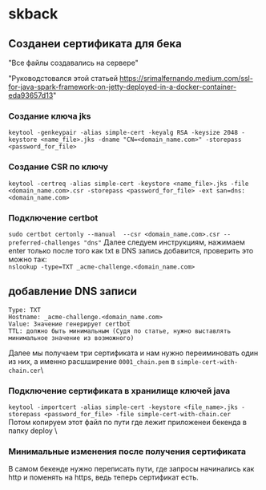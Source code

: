 # skback

## Созданеи сертификата для бека

"Все файлы создавались на сервере"

"Руководстовался этой статьей https://srimalfernando.medium.com/ssl-for-java-spark-framework-on-jetty-deployed-in-a-docker-container-eda93657d13"

### Создание ключа jks

`keytool -genkeypair -alias simple-cert -keyalg RSA -keysize 2048 -keystore <name_file>.jks -dname "CN=<domain_name.com>" -storepass <password_for_file>`

### Создание CSR по ключу

`keytool -certreq -alias simple-cert -keystore <name_file>.jks -file <domain_name.com>.csr -storepass <password_for_file> -ext san=dns:<domain_name.com>`

### Подключение certbot 

`sudo certbot certonly --manual  --csr <domain_name.com>.csr --preferred-challenges "dns"` Далее следуем инструкциям, нажимаем enter только после того как txt в DNS запись добавится, проверить это можно так: \
`nslookup -type=TXT _acme-challenge.<domain_name.com>`
## добавление DNS записи

```
Type: TXT
Hostname: _acme-challenge.<domain_name.com>
Value: Значение генерирует certbot
TTL: должно быть минимальным (Судя по статье, нужно выставлять минимальное значение из возможного)
```

Далее мы получаем три сертификата и нам нужно переиминовать один из них, а именно расшширение `0001_chain.pem` в `simple-cert-with-chain.cer`\
### Подключение сертификата в хранилище ключей java
`keytool -importcert -alias simple-cert -keystore <file_name>.jks -storepass <password_for_file> -file simple-cert-with-chain.cer`\
Потом копируем этот файл по пути где лежит приложенеи бекенда в папку deploy \

### Минимальные изменения после получения сертификата

В самом бекенде нужно переписать пути, где запросы начинались как http и поменять на https, ведь теперь сертификат есть.






